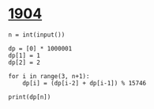 # [1904](https://www.acmicpc.net/problem/1904)

```
n = int(input())

dp = [0] * 1000001
dp[1] = 1
dp[2] = 2

for i in range(3, n+1):
    dp[i] = (dp[i-2] + dp[i-1]) % 15746
    
print(dp[n])
```

